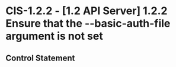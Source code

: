 # CIS-1.2.2 - \[1.2 API Server\] 1.2.2 Ensure that the --basic-auth-file argument is not set

## Control Statement
